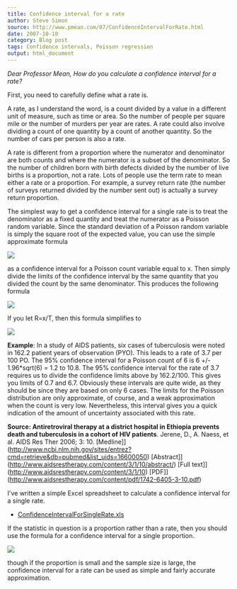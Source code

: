 ```yaml
---
title: Confidence interval for a rate
author: Steve Simon
source: http://www.pmean.com/07/ConfidenceIntervalForRate.html
date: 2007-10-10
category: Blog post
tags: Confidence intervals, Poisson regression
output: html_document
---
```

*Dear Professor Mean, How do you calculate a confidence interval for a
rate?*

<!---More--->

First, you need to carefully define what a rate is.

A rate, as I understand the word, is a count divided by a value in a
different unit of measure, such as time or area. So the number of people
per square mile or the number of murders per year are rates. A rate
could also involve dividing a count of one quantity by a count of
another quantity. So the number of cars per person is also a rate.

A rate is different from a proportion where the numerator and
denominator are both counts and where the numerator is a subset of the
denominator. So the number of children born with birth defects divided
by the number of live births is a proportion, not a rate. Lots of people
use the term rate to mean either a rate or a proportion. For example, a
survey return rate (the number of surveys returned divided by the number
sent out) is actually a survey return proportion.

The simplest way to get a confidence interval for a single rate is to
treat the denominator as a fixed quantity and treat the numerator as a
Poisson random variable. Since the standard deviation of a Poisson
random variable is simply the square root of the expected value, you can
use the simple approximate formula

![](http://www.pmean.com/images/images/07/ConfidenceIntervalForRate01.gif)

as a confidence interval for a Poisson count variable equal to x. Then
simply divide the limits of the confidence interval by the same quantity
that you divided the count by the same denominator. This produces the
following formula

![](http://www.pmean.com/images/images/07/ConfidenceIntervalForRate02.gif)

If you let R=x/T, then this formula simplifies to

![](http://www.pmean.com/images/images/07/ConfidenceIntervalForRate03.gif)

**Example**: In a study of AIDS patients, six cases of tuberculosis were
noted in 162.2 patient years of observation (PYO). This leads to a rate
of 3.7 per 100 PO. The 95% confidence interval for a Poisson count of 6
is 6 +/- 1.96*sqrt(6) = 1.2 to 10.8. The 95% confidence interval for
the rate of 3.7 requires us to divide the confidence limits above by
162.2/100. This gives you limits of 0.7 and 6.7. Obviously these
intervals are quite wide, as they should be since they are based on only
6 cases. The limits for the Poisson distribution are only approximate,
of course, and a weak approximation when the count is very low.
Nevertheless, this interval gives you a quick indication of the amount
of uncertainty associated with this rate.

**Source: Antiretroviral therapy at a district hospital in Ethiopia
prevents death and tuberculosis in a cohort of HIV patients**. Jerene,
D., A. Naess, et al. AIDS Res Ther 2006; 3: 10.
[Medline]](http://www.ncbi.nlm.nih.gov/sites/entrez?cmd=retrieve&db=pubmed&list_uids=16600050)
[Abstract]](http://www.aidsrestherapy.com/content/3/1/10/abstract/)
[Full text]](http://www.aidsrestherapy.com/content/3/1/10)
[PDF]](http://www.aidsrestherapy.com/content/pdf/1742-6405-3-10.pdf)

I've written a simple Excel spreadsheet to calculate a confidence
interval for a single rate.

-   [ConfidenceIntervalForSingleRate.xls](../00files/ConfidenceIntervalForSingleRate.xls)

If the statistic in question is a proportion rather than a rate, then
you should use the formula for a confidence interval for a single
proportion.

![](http://www.pmean.com/images/images/07/ConfidenceIntervalForRate04.gif)

though if the proportion is small and the sample size is large, the
confidence interval for a rate   can be used as simple and fairly
accurate approximation.
